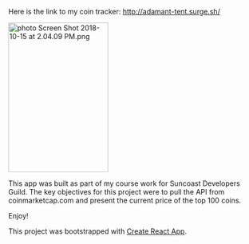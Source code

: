 Here is the link to my coin tracker: http://adamant-tent.surge.sh/

<a href="http://s1248.photobucket.com/user/Michael_Yenny/media/Screen%20Shot%202018-10-15%20at%202.04.09%20PM.png.html" target="_blank"><img src="http://i1248.photobucket.com/albums/hh488/Michael_Yenny/th_Screen%20Shot%202018-10-15%20at%202.04.09%20PM.png" border="0" alt=" photo Screen Shot 2018-10-15 at 2.04.09 PM.png" width="200" height="300"></a>

This app was built as part of my course work for Suncoast Developers Guild. The key objectives for this project were to pull the API from coinmarketcap.com and present the current price of the top 100 coins.

Enjoy!

This project was bootstrapped with [Create React App](https://github.com/facebookincubator/create-react-app).
